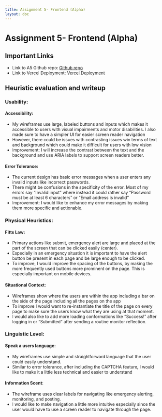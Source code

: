 ```yaml
---
title: Assignment 5- Frontend (Alpha)
layout: doc
---
```


# Assignment 5- Frontend (Alpha)

## Important Links
- Link to A5 Github repo: [Github repo](https://github.com/manasakudumu/noor-frontend)
- Link to Vercel Deployment: [Vercel Deployment](https://vercel.com/manasa-kudumus-projects/noor-frontend)

## Heuristic evaluation and writeup
### Usability:
#### Accessibility:
- My wireframes use large, labeled buttons and inputs which makes it accessible to users with visual impairments and motor disabilities. I also made sure to have a simpler UI for easier screen reader navigation
- However, there could be issues with contrasting issues win terms of text and background which could make it difficult for users with low vision
- Improvement: I will increase the contrast between the text and the background and use ARIA labels to support screen readers better.
#### Error Tolerance: 
- The current design has basic error messages when a user enters any invalid inputs like incorrect passwords.
- There might be confusions in the specificity of the error. Most of my errors say “Invalid input” where instead it could rather say “Password must be at least 6 characters” or “Email address is invalid”
- Improvement: I would like to enhance my error messages by making them more specific and actionable.

### Physical Heuristics:
#### Fitts Law: 	
- Primary actions like submit, emergency alert are large and placed at the part of the screen that can be clicked easily (center).
- Especially in an emergency situation it is important to have the alert button be present in each page and be large enough to be clicked.
- To improve, I would improve the spacing of the buttons, by making the more frequently used buttons more prominent on the page. This is especially important on mobile devices.
#### Situational Context:
- Wireframes show where the users are within the app including a bar on the side of the page including all the pages on the app
- To improve I would want to re-instantiate the title of the page on every page to make sure the users know what they are using at that moment.
- I would also like to add more loading conformations like “Success!” after logging in or “Submitted” after sending a routine monitor reflection.

### Linguistic Level:
#### Speak a users language:
- My wireframes use simple and straightforward language that the user could easily understand. 
- Similar to error tolerance, after including the CAPTCHA feature, I would like to make it a little less technical and easier to understand
#### Information Scent: 
- The wireframe uses clear labels for navigating like emergency alerting, monitoring, and posting. 
- I would like to make navigation a little more intuitive especially since the user would have to use a screen reader to navigate through the page. 
